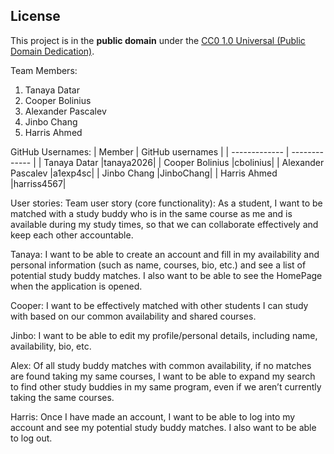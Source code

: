 ## License
This project is in the **public domain** under the [CC0 1.0 Universal (Public Domain Dedication)](./LICENSE).

Team Members:
1. Tanaya Datar
2. Cooper Bolinius
3. Alexander Pascalev
4. Jinbo Chang
5. Harris Ahmed

GitHub Usernames:
| Member  | GitHub usernames |
| ------------- | ------------- |
| Tanaya Datar  |tanaya2026|
| Cooper Bolinius  |cbolinius|
| Alexander Pascalev  |a1exp4sc|
| Jinbo Chang  |JinboChang|
| Harris Ahmed  |harriss4567|

User stories:
Team user story (core functionality):
As a student, I want to be matched with a study buddy who is in the same course as me and is available during my study times, so that we can collaborate effectively and keep each other accountable.

Tanaya:
I want to be able to create an account and fill in my availability and personal information (such as name, courses, bio, etc.) and see a list of potential study buddy matches. I also want to be able to see the HomePage when the application is opened.

Cooper:
I want to be effectively matched with other students I can study with based on our common availability and shared courses.

Jinbo:
I want to be able to edit my profile/personal details, including name, availability, bio, etc.

Alex:
Of all study buddy matches with common availability, if no matches are found taking my same courses, I want to be able to expand my search to find other study buddies in my same program, even if we aren’t currently taking the same courses.

Harris:
Once I have made an account, I want to be able to log into my account and see my potential study buddy matches. I also want to be able to log out.
